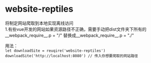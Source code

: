 # website-reptiles
将制定网站爬取到本地实现离线访问  
1.有些vue开发的网站如果资源路径不正确，需要手动把dist文件夹下所有的__webpack_require__.p = "/" 替换成__webpack_require__.p = "./"  

用法：  
`
  let downloadSite = reuqire('website-reptiles')
  downloadSite('http://localhost:8080') // 传入你想要爬取的网站路径
`

